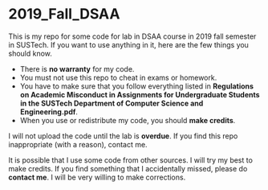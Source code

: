 # 2019_Fall_DSAA
This is my repo for some code for lab in DSAA course in 2019 fall semester in SUSTech. If you want to use anything in it, here are the few things you should know.

- There is **no warranty** for my code.
- You must not use this repo to cheat in exams or homework.
- You have to make sure that you follow everything listed in **Regulations on Academic Misconduct in Assignments for Undergraduate Students in the SUSTech Department of Computer Science and Engineering.pdf**.
- When you use or redistribute my code, you should **make credits**.

I will not upload the code until the lab is **overdue**. If you find this repo inappropriate (with a reason), contact me.

It is possible that I use some code from other sources. I will try my best to make credits. If you find something that I accidentally missed, please do **contact me**. I will be very willing to make corrections.
